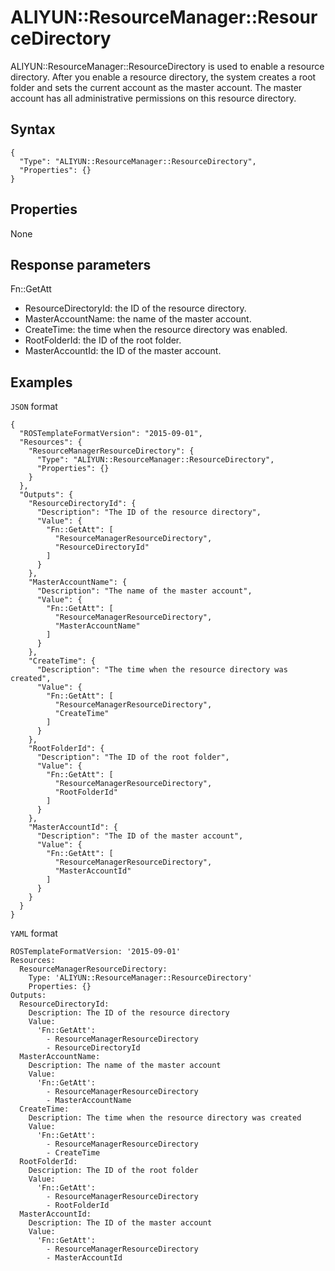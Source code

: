 # ALIYUN::ResourceManager::ResourceDirectory

ALIYUN::ResourceManager::ResourceDirectory is used to enable a resource directory. After you enable a resource directory, the system creates a root folder and sets the current account as the master account. The master account has all administrative permissions on this resource directory.

## Syntax

```
{
  "Type": "ALIYUN::ResourceManager::ResourceDirectory",
  "Properties": {}
}
```

## Properties

None

## Response parameters

Fn::GetAtt

-   ResourceDirectoryId: the ID of the resource directory.
-   MasterAccountName: the name of the master account.
-   CreateTime: the time when the resource directory was enabled.
-   RootFolderId: the ID of the root folder.
-   MasterAccountId: the ID of the master account.

## Examples

`JSON` format

```
{
  "ROSTemplateFormatVersion": "2015-09-01",
  "Resources": {
    "ResourceManagerResourceDirectory": {
      "Type": "ALIYUN::ResourceManager::ResourceDirectory",
      "Properties": {}
    }
  },
  "Outputs": {
    "ResourceDirectoryId": {
      "Description": "The ID of the resource directory",
      "Value": {
        "Fn::GetAtt": [
          "ResourceManagerResourceDirectory",
          "ResourceDirectoryId"
        ]
      }
    },
    "MasterAccountName": {
      "Description": "The name of the master account",
      "Value": {
        "Fn::GetAtt": [
          "ResourceManagerResourceDirectory",
          "MasterAccountName"
        ]
      }
    },
    "CreateTime": {
      "Description": "The time when the resource directory was created",
      "Value": {
        "Fn::GetAtt": [
          "ResourceManagerResourceDirectory",
          "CreateTime"
        ]
      }
    },
    "RootFolderId": {
      "Description": "The ID of the root folder",
      "Value": {
        "Fn::GetAtt": [
          "ResourceManagerResourceDirectory",
          "RootFolderId"
        ]
      }
    },
    "MasterAccountId": {
      "Description": "The ID of the master account",
      "Value": {
        "Fn::GetAtt": [
          "ResourceManagerResourceDirectory",
          "MasterAccountId"
        ]
      }
    }
  }
}
```

`YAML` format

```
ROSTemplateFormatVersion: '2015-09-01'
Resources:
  ResourceManagerResourceDirectory:
    Type: 'ALIYUN::ResourceManager::ResourceDirectory'
    Properties: {}
Outputs:
  ResourceDirectoryId:
    Description: The ID of the resource directory
    Value:
      'Fn::GetAtt':
        - ResourceManagerResourceDirectory
        - ResourceDirectoryId
  MasterAccountName:
    Description: The name of the master account
    Value:
      'Fn::GetAtt':
        - ResourceManagerResourceDirectory
        - MasterAccountName
  CreateTime:
    Description: The time when the resource directory was created
    Value:
      'Fn::GetAtt':
        - ResourceManagerResourceDirectory
        - CreateTime
  RootFolderId:
    Description: The ID of the root folder
    Value:
      'Fn::GetAtt':
        - ResourceManagerResourceDirectory
        - RootFolderId
  MasterAccountId:
    Description: The ID of the master account
    Value:
      'Fn::GetAtt':
        - ResourceManagerResourceDirectory
        - MasterAccountId
```

